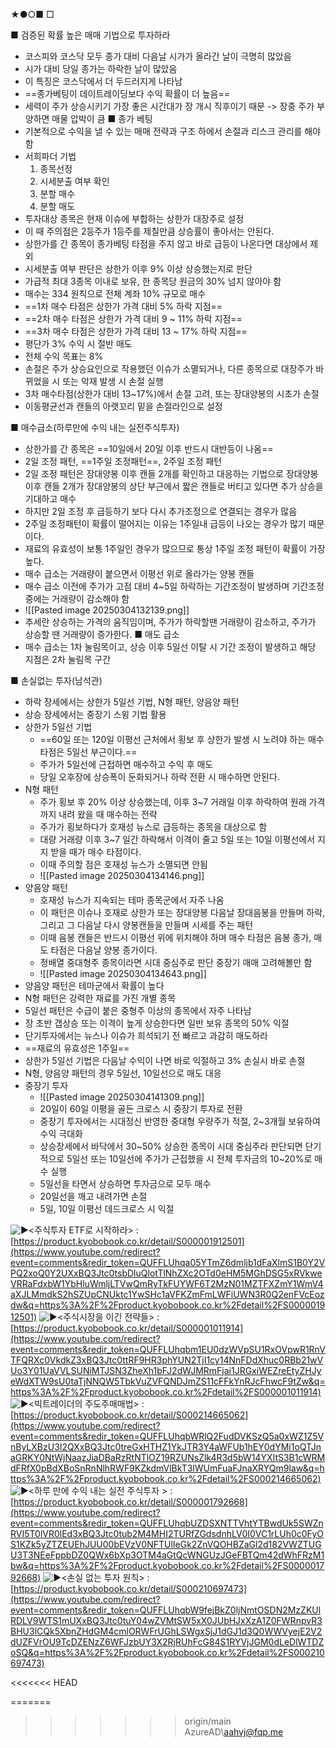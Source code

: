 ★●○■ □

■ 검증된 확률 높은 매매 기법으로 투자하라
+ 코스피와 코스닥 모두 종가 대비 다음날 시가가 올라간 날이 극명히 많았음
+ 시가 대비 당일 종가는 하락한 날이 많았음
+ 이 특징은 코스닥에서 더 두드러지게 나타남
+ ==종가베팅이 데이트레이딩보다 수익 확률이 더 높음==
+ 세력이 주가 상승시키기 가장 좋은 시간대가 장 개시 직후이기 때문 -> 장중 주가 부양하면 매물 압박이 큼
■ 종가 베팅
+ 기본적으로 수익을 낼 수 있는 매매 전략과 구조 하에서 손절과 리스크 관리를 해야 함
+ 서희파더 기법
  1. 종목선정 
  2. 시세분출 여부 확인
  3. 분할 매수 
  4. 분할 매도
+ 투자대상 종목은 현재 이슈에 부합하는 상한가 대장주로 설정
+ 이 때 주의점은 2등주가 1등주를 제칠만큼 상승률이 좋아서는 안된다.
+ 상한가를 간 종목이 종가베팅 타점을 주지 않고 바로 급등이 나온다면 대상에서 제외
+ 시세분출 여부 판단은 상한가 이후 9% 이상 상승했는지로 판단
+ 가급적 최대 3종목 이내로 보유, 한 종목당 원금의 30% 넘지 않아야 함
+ 매수는 334 원칙으로 전체 계좌 10% 규모로 매수
+ ==1차 매수 타점은 상한가 가격 대비 5% 하락 지점==
+ ==2차 매수 타점은 상한가 가격 대비 9 ~ 11% 하락 지점==
+ ==3차 매수 타점은 상한가 가격 대비 13 ~ 17% 하락 지점==
+ 평단가 3% 수익 시 절반 매도
+ 전체 수익 목표는 8% 
+ 손절은 주가 상승요인으로 작용했던 이슈가 소멸되거나, 다른 종목으로 대장주가 바뀌었을 시 또는 악재 발생 시 손절 실행
+ 3차 매수타점(상한가 대비 13~17%)에서 손절 고려, 또는 장대양봉의 시초가 손절
+ 이동평균선과 캔들의 아랫꼬리 밑을 손절라인으로 설정

■ 매수급소(하루만에 수익 내는 실전주식투자)
+ 상한가를 간 종목은 ==10일에서 20일 이후 반드시 대반등이 나옴==
+ 2일 조정 패턴, ==1주일 조정패턴==, 2주일 조정 패턴
+ 2일 조정 패턴은 장대양봉 이후 캔들 2개를 확인하고 대응하는 기법으로 장대양봉 이후 캔들 2개가 장대양봉의 상단 부근에서 짧은 캔들로 버티고 있다면 추가 상승을 기대하고 매수
+ 하지만 2일 조정 후 급등하기 보다 다시 추가조정으로 연결되는 경우가 많음
+ 2주일 조정패턴이 확률이 떨어지는 이유는 1주일내 급등이 나오는 경우가 많기 때문이다.
+ 재료의 유효성이 보통 1주일인 경우가 많으므로 통상 1주일 조정 패턴이 확률이 가장 높다.
+ 매수 급소는 거래량이 붙으면서 이평선 위로 올라가는 양봉 캔들
+ 매수 급소 이전에 주가가 고점 대비 4~5일 하락하는 기간조정이 발생하며 기간조정 중에는 거래량이 감소해야 함
+ ![[Pasted image 20250304132139.png]]
+ 추세란 상승하는 가격의 움직임이며, 주가가 하락할땐 거래량이 감소하고, 주가가 상승할 땐 거래량이 증가한다.
■ 매도 급소
+ 매수 급소는 1차 눌림목이고, 상승 이후 5일선 이탈 시 기간 조정이 발생하고 해당 지점은 2차 눌림목 구간

■ 손실없는 투자(남석관)
+ 하락 장세에서는 상한가 5일선 기법, N형 패턴, 양음양 패턴
+ 상승 장세에서는 중장기 스윙 기법 활용
+ 상한가 5일선 기법
	+ ==60일 또는 120일 이평선 근처에서 횡보 후 상한가 발생 시 노려야 하는 매수 타점은 5일선 부근이다.==
	+ 주가가 5일선에 근접하면 매수하고 수익 후 매도
	+ 당일 오후장에 상승폭이 둔화되거나 하락 전환 시 매수하면 안된다.
+ N형 패턴
	+ 주가 횡보 후 20% 이상 상승했는데, 이후 3~7 거래일 이후 하락하여 원래 가격까지 내려 왔을 때 매수하는 전략
	+ 주가가 횡보하다가 호재성 뉴스로 급등하는 종목을 대상으로 함
	+ 대량 거래량 이후 3~7 일간 하락해서 이격이 줄고 5일 또는 10일 이평선에서 지지 받을 때가 매수 타점이다.
	+ 이때 주의할 점은 호재성 뉴스가 소멸되면 안됨
	+ ![[Pasted image 20250304134146.png]]
+ 양음양 패턴
	+ 호재성 뉴스가 지속되는 테마 종목군에서 자주 나옴
	+ 이 패턴은 이슈나 호재로 상한가 또는 장대양봉 다음날 장대음봉을 만들며 하락, 그리고 그 다음날 다시 양봉캔들을 만들며 시세를 주는 패턴
	+ 이때 음봉 캔들은 반드시 이평선 위에 위치해야 하며 매수 타점은 음봉 종가, 매도 타점은 다음날 양봉 종가이다.
	+ 정배열 중대형주 종목이라면 시대 중심주로 판단 중장기 매매 고려해볼만 함
	+ ![[Pasted image 20250304134643.png]]
+ 양음양 패턴은 테마군에서 확률이 높다
+ N형 패턴은 강력한 재료를 가진 개별 종목
+ 5일선 패턴은 수급이 붙은 중형주 이상의 종목에서 자주 나타남
+ 장 초반 갭상승 또는 이격이 높게 상승한다면 일반 보유 종목의 50% 익절
+ 단기투자에서는 뉴스나 이슈가 희석되기 전 빠르고 과감히 매도하라
+ ==재료의 유효성은 1주일==
+ 상한가 5일선 기법은 다음날 수익이 나면 바로 익절하고 3% 손실시 바로 손절
+ N형, 양음양 패턴의 경우 5일선, 10일선으로 매도 대응
+ 중장기 투자
	+ ![[Pasted image 20250304141309.png]]
	+ 20일이 60일 이평을 골든 크로스 시 중장기 투자로 전환
	+ 중장기 투자에서는 시대정신 반영한 중대형 우량주가 적절, 2~3개월 보유하여 수익 극대화
	+ 상승장세에서 바닥에서 30~50% 상승한 종목이 시대 중심주라 판단되면 단기적으로 5일선 또는 10일선에 주가가 근접했을 시 전체 투자금의 10~20%로 매수 실행
	+ 5일선을 타면서 상승하면 투자금으로 모두 매수
	+ 20일선을 깨고 내려가면 손절
	+ 5일, 10일 이평선 데드크로스 시 익절



![▶](https://www.youtube.com/s/gaming/emoji/7ff574f2/emoji_u25b6.png)<주식투자 ETF로 시작하라> : [https://product.kyobobook.co.kr/detail/S000001912501](https://www.youtube.com/redirect?event=comments&redir_token=QUFFLUhqa05YTmZ6dmljb1dFaXlmS1B0Y2VPQ2xoQ0Y2UXxBQ3Jtc0tsbDluQlotTlNhZXc2OTd0eHM5MGhDSG5xRVkweVRRaFdxbW1YbHluWmljLTVwQmRyTkFUYWF6T2MzN01MZTFXZmY1WmV4aXJLMmdkS2hSZUpCNUktc1YwSHc1aVFKZmFmLWFiUWN3R0Q2enFVcEozdw&q=https%3A%2F%2Fproduct.kyobobook.co.kr%2Fdetail%2FS000001912501) ![▶](https://www.youtube.com/s/gaming/emoji/7ff574f2/emoji_u25b6.png)<주식시장을 이긴 전략들> : [https://product.kyobobook.co.kr/detail/S000001011914](https://www.youtube.com/redirect?event=comments&redir_token=QUFFLUhqbm1EU0dzWVpSU1RxOVpwR1RnVTFQRXc0VkdkZ3xBQ3Jtc0ttRF9HR3phYUN2TjI1cy14NnFDdXhuc0RBb21wVUo3Y01UaVVLSUNiMTJSN3ZheXh1bFJ2dWJMRmFjai1JRGxiWEZreEtyZHJyeWdXTW9sU0taTjNNQW5TbkVuZVFQNDJmZS11cFFkYnRJcFhwcF9tZw&q=https%3A%2F%2Fproduct.kyobobook.co.kr%2Fdetail%2FS000001011914) ![▶](https://www.youtube.com/s/gaming/emoji/7ff574f2/emoji_u25b6.png)<빅트레이더의 주도주매매법> : [https://product.kyobobook.co.kr/detail/S000214665062](https://www.youtube.com/redirect?event=comments&redir_token=QUFFLUhqbWRlQ2FudDVKSzQ5a0xWZ1Z5VnByLXBzU3I2QXxBQ3Jtc0treGxHTHZ1YkJTR3Y4aWFUb1hEY0dYMi1oQTJnaGRKY0NtWjNaazJiaDBaRzRtNTlOZ19RZUNsZlk4R3d5bW14YXItS3B1cWRMdFRfX0pBdXBoSnRnNlhRWF9KZkdmVlBkT3lWUmFuaFJnaXRYQm9law&q=https%3A%2F%2Fproduct.kyobobook.co.kr%2Fdetail%2FS000214665062) ![▶](https://www.youtube.com/s/gaming/emoji/7ff574f2/emoji_u25b6.png)<하루 만에 수익 내는 실전 주식투자 > : [https://product.kyobobook.co.kr/detail/S000001792668](https://www.youtube.com/redirect?event=comments&redir_token=QUFFLUhqbUZDSXNTTVhtYTBwdUk5SWZnRVI5T0lVR0lEd3xBQ3Jtc0tub2M4MHI2TURfZGdsdnhLV0I0VC1rLUh0c0FyOS1KZk5yZTZEUEhJUU00bEVzV0NFTUlIeGk2ZnVQOHBZaGl2d182VWZTUGU3T3NEeFppbDZ0QWx6bXp3OTM4aGtQcWNGUzJGeFBTQm42dWhFRzM1bw&q=https%3A%2F%2Fproduct.kyobobook.co.kr%2Fdetail%2FS000001792668) ![▶](https://www.youtube.com/s/gaming/emoji/7ff574f2/emoji_u25b6.png)<손실 없는 투자 원칙> : [https://product.kyobobook.co.kr/detail/S000210697473](https://www.youtube.com/redirect?event=comments&redir_token=QUFFLUhqbW9fejBkZ0ljNmtOSDN2MzZKUlRDLV9WTS1mUXxBQ3Jtc0tuY04wZVMtSW5xX0JUbHJxXzA1Z0FWRnpvR3BHU3lCQk5XbnZHdGM4cmlORWFrUGhLSWgxSjJ1dGJ1d3Q0WWVyejE2V2dUZFVrOU9TcDZENzZ6WFJzbUY3X2RjRUhFcG84S1RYVjJGM0dLeDlWTDZoSQ&q=https%3A%2F%2Fproduct.kyobobook.co.kr%2Fdetail%2FS000210697473)

<<<<<<< HEAD




=======
>>>>>>> origin/main
AzureAD\aahvj@fqp.me